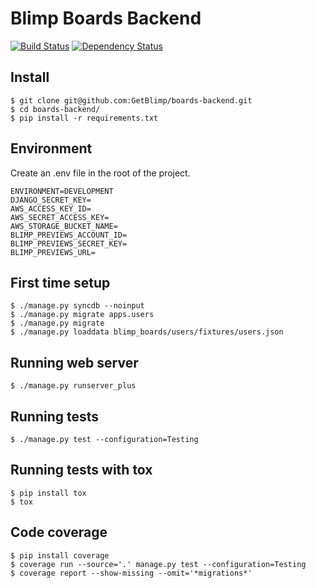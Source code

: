 # Blimp Boards Backend

[![Build Status](https://travis-ci.org/GetBlimp/boards-backend.svg?branch=dev)](https://travis-ci.org/GetBlimp/boards-backend) [![Dependency Status](https://gemnasium.com/GetBlimp/boards-backend.svg)](https://gemnasium.com/GetBlimp/boards-backend)

## Install

```
$ git clone git@github.com:GetBlimp/boards-backend.git
$ cd boards-backend/
$ pip install -r requirements.txt
```

## Environment
Create an .env file in the root of the project.

```
ENVIRONMENT=DEVELOPMENT
DJANGO_SECRET_KEY=
AWS_ACCESS_KEY_ID=
AWS_SECRET_ACCESS_KEY=
AWS_STORAGE_BUCKET_NAME=
BLIMP_PREVIEWS_ACCOUNT_ID=
BLIMP_PREVIEWS_SECRET_KEY=
BLIMP_PREVIEWS_URL=
```

## First time setup

```
$ ./manage.py syncdb --noinput
$ ./manage.py migrate apps.users
$ ./manage.py migrate
$ ./manage.py loaddata blimp_boards/users/fixtures/users.json
```

## Running web server

```
$ ./manage.py runserver_plus
```

## Running tests

```
$ ./manage.py test --configuration=Testing
```

## Running tests with tox

```
$ pip install tox
$ tox
```

## Code coverage

```
$ pip install coverage
$ coverage run --source='.' manage.py test --configuration=Testing
$ coverage report --show-missing --omit='*migrations*'
```
